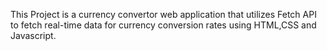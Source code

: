 This Project is a currency convertor web application that utilizes Fetch API to fetch real-time data for currency conversion rates using HTML,CSS and Javascript.
